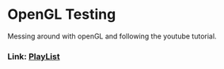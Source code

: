 # OpenGL Testing

Messing around with openGL and following the youtube tutorial. 

### Link: [PlayList](https://www.youtube.com/playlist?list=PLlrATfBNZ98foTJPJ_Ev03o2oq3-GGOS2)
